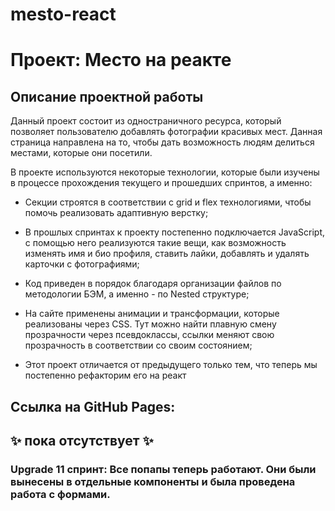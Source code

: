 # mesto-react

# Проект: Место на реакте

## Описание проектной работы

Данный проект состоит из одностраничного ресурса, который позволяет пользователю добавлять фотографии красивых мест. Данная страница направлена на то, чтобы дать возможность людям делиться местами, которые они посетили.

В проекте используются некоторые технологии, которые были изучены в процессе прохождения текущего и прошедших спринтов, а именно:

- Секции строятся в соответствии с grid и flex технологиями, чтобы помочь реализовать адаптивную верстку;

- В прошлых спринтах к проекту постепенно подключается JavaScript, с помощью него реализуются такие вещи, как возможность изменять имя и био профиля, ставить лайки, добавлять и удалять карточки с фотографиями;

- Код приведен в порядок благодаря организации файлов по методологии БЭМ, а именно - по Nested структуре;

- На сайте применены анимации и трансформации, которые реализованы через CSS. Тут можно найти плавную смену прозрачности через псевдоклассы, ссылки меняют свою прозрачность в соответствии со своим состоянием;

- Этот проект отличается от предыдущего только тем, что теперь мы постепенно рефакторим его на реакт

## Ссылка на GitHub Pages:

## ✨ пока отсутствует ✨

### Upgrade 11 спринт: Все попапы теперь работают. Они были вынесены в отдельные компоненты и была проведена работа с формами.
